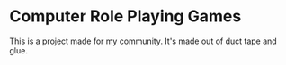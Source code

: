 # Computer Role Playing Games
This is a project made for my community. It's made out of duct tape and glue. 
